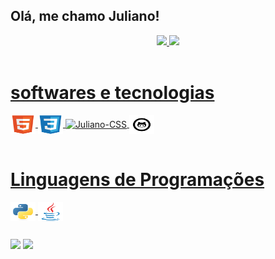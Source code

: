 ## Olá, me chamo Juliano!

<div align="center">
  <a href="https://github.com/JulianoDADR">
  <img height="150em" src="https://github-readme-stats.vercel.app/api?username=JulianoDADR&show_icons=true&theme=dark&include_all_commits=false&count_private=true"/>
  <img height="150em" src="https://github-readme-stats.vercel.app/api/top-langs/?username=JulianoDADR&layout=compact&langs_count=7&theme=dark"/>
</div>
  
  <div style="display: inline_block"><br>
    <h1> softwares e tecnologias</h1>
       <img align="center" alt="Juliano-HTML" height="30" width="40" src="https://raw.githubusercontent.com/devicons/devicon/master/icons/html5/html5-original.svg">
       <img align="center" alt="Juliano-CSS" height="30" width="40" src="https://raw.githubusercontent.com/devicons/devicon/master/icons/css3/css3-original.svg">
       <img align="center" alt="Juliano-CSS" height="30" width="40" src="https://github.com/patrickpiccini/devicons/blob/main/icons/light/MySQL.svg">
       <img align="center" alt="Juliano-CSS" height="30" width="40" src="https://github.com/vorillaz/devicons/blob/master/!SVG/github.svg">
  <div>

 <div style="display: inline_block"><br>
   <h1> Linguagens de Programações</h1>
   <img align="center" alt="Juliano-Java" height="30" width="40" src="https://raw.githubusercontent.com/devicons/devicon/master/icons/python/python-original.svg">
   <img align="center" alt="Juliano-Java" height="30" width="40" src="https://raw.githubusercontent.com/devicons/devicon/master/icons/java/java-original.svg">
</div>

##

<div> 
  <a href="https://instagram.com/JulinDantas" target="_blank"><img src="https://img.shields.io/badge/-Instagram-%23E4405F?style=for-the-badge&logo=instagram&logoColor=white" target="_blank"></a>
  <a href="https://www.linkedin.com/in/juliano-dantas-rodrigues-9ab5b2216/" target="_blank"><img src="https://img.shields.io/badge/-LinkedIn-%230077B5?style=for-the-badge&logo=linkedin&logoColor=white" target="_blank"></a> 
  </div>

 
